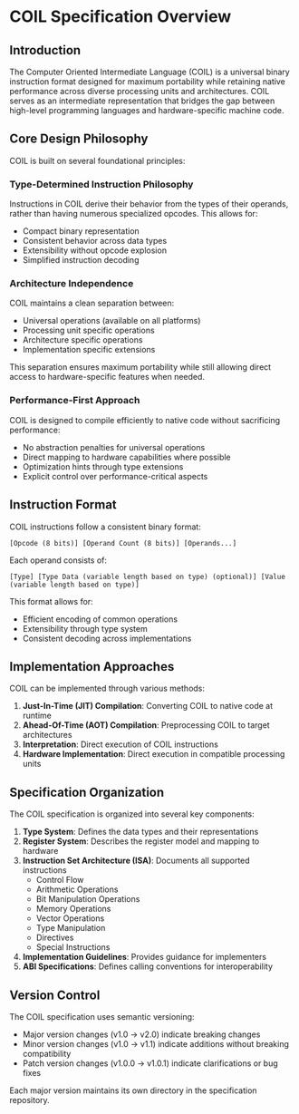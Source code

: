 # COIL Specification Overview

## Introduction

The Computer Oriented Intermediate Language (COIL) is a universal binary instruction format designed for maximum portability while retaining native performance across diverse processing units and architectures. COIL serves as an intermediate representation that bridges the gap between high-level programming languages and hardware-specific machine code.

## Core Design Philosophy

COIL is built on several foundational principles:

### Type-Determined Instruction Philosophy

Instructions in COIL derive their behavior from the types of their operands, rather than having numerous specialized opcodes. This allows for:

- Compact binary representation
- Consistent behavior across data types
- Extensibility without opcode explosion
- Simplified instruction decoding

### Architecture Independence

COIL maintains a clean separation between:

- Universal operations (available on all platforms)
- Processing unit specific operations
- Architecture specific operations
- Implementation specific extensions

This separation ensures maximum portability while still allowing direct access to hardware-specific features when needed.

### Performance-First Approach

COIL is designed to compile efficiently to native code without sacrificing performance:

- No abstraction penalties for universal operations
- Direct mapping to hardware capabilities where possible
- Optimization hints through type extensions
- Explicit control over performance-critical aspects

## Instruction Format

COIL instructions follow a consistent binary format:

```
[Opcode (8 bits)] [Operand Count (8 bits)] [Operands...]
```

Each operand consists of:
```
[Type] [Type Data (variable length based on type) (optional)] [Value (variable length based on type)]
```

This format allows for:
- Efficient encoding of common operations
- Extensibility through type system
- Consistent decoding across implementations

## Implementation Approaches

COIL can be implemented through various methods:

1. **Just-In-Time (JIT) Compilation**: Converting COIL to native code at runtime
2. **Ahead-Of-Time (AOT) Compilation**: Preprocessing COIL to target architectures
3. **Interpretation**: Direct execution of COIL instructions
4. **Hardware Implementation**: Direct execution in compatible processing units

## Specification Organization

The COIL specification is organized into several key components:

1. **Type System**: Defines the data types and their representations
2. **Register System**: Describes the register model and mapping to hardware
3. **Instruction Set Architecture (ISA)**: Documents all supported instructions
   - Control Flow
   - Arithmetic Operations
   - Bit Manipulation Operations
   - Memory Operations
   - Vector Operations
   - Type Manipulation
   - Directives
   - Special Instructions
4. **Implementation Guidelines**: Provides guidance for implementers
5. **ABI Specifications**: Defines calling conventions for interoperability

## Version Control

The COIL specification uses semantic versioning:

- Major version changes (v1.0 → v2.0) indicate breaking changes
- Minor version changes (v1.0 → v1.1) indicate additions without breaking compatibility
- Patch version changes (v1.0.0 → v1.0.1) indicate clarifications or bug fixes

Each major version maintains its own directory in the specification repository.
